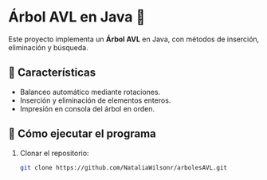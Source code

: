 # Árbol AVL en Java 🌳

Este proyecto implementa un **Árbol AVL** en Java, con métodos de inserción, eliminación y búsqueda.

## 📌 Características
- Balanceo automático mediante rotaciones.
- Inserción y eliminación de elementos enteros.
- Impresión en consola del árbol en orden.

## 🚀 Cómo ejecutar el programa
1. Clonar el repositorio:
   ```sh
   git clone https://github.com/NataliaWilsonr/arbolesAVL.git
